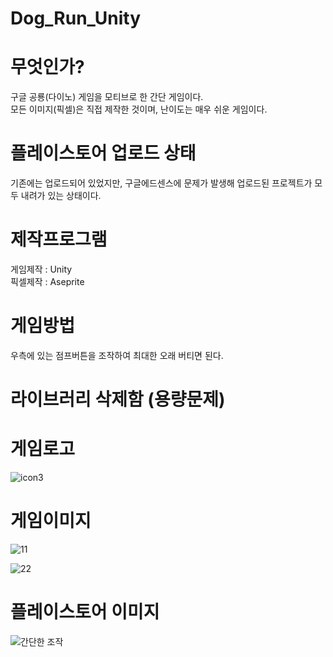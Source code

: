 # Dog_Run_Unity

# 무엇인가?
구글 공룡(다이노) 게임을 모티브로 한 간단 게임이다.  
모든 이미지(픽셀)은 직접 제작한 것이며, 난이도는 매우 쉬운 게임이다.  

# 플레이스토어 업로드 상태
기존에는 업로드되어 있었지만, 구글에드센스에 문제가 발생해 업로드된 프로젝트가 모두 내려가 있는 상태이다. 

# 제작프로그램
게임제작 : Unity  
픽셀제작 : Aseprite

# 게임방법
우측에 있는 점프버튼을 조작하여 최대한 오래 버티면 된다.

# 라이브러리 삭제함 (용량문제)

# 게임로고
![icon3](https://user-images.githubusercontent.com/55564114/168807147-f91d33df-8c58-4638-b07e-9be16aa9504f.png)  

# 게임이미지
![11](https://user-images.githubusercontent.com/55564114/168807330-685a064d-875f-4a00-85c3-fd2b8ff5e120.PNG)  

![22](https://user-images.githubusercontent.com/55564114/168807373-3e077719-a544-4a5c-9dea-37d6eb4fef4e.PNG)  
  
# 플레이스토어 이미지
![간단한 조작](https://user-images.githubusercontent.com/55564114/168807474-979ec2d3-8e10-4242-97bb-b8bcb530a91c.png)  

